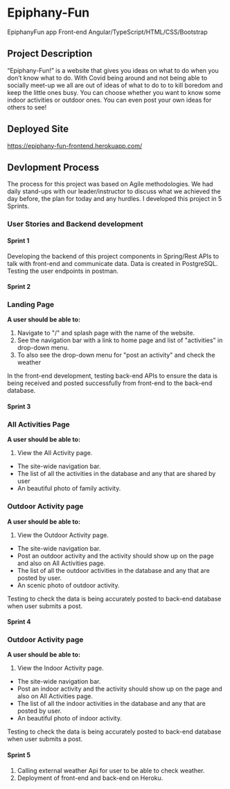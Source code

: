 # Epiphany-Fun
EpiphanyFun app Front-end Angular/TypeScript/HTML/CSS/Bootstrap

## Project Description
“Epiphany-Fun!” is a website that gives you ideas on what to do when you don’t know what to do. With Covid being around and not being able to socially meet-up we all are out of ideas of what to do to to kill boredom and keep the little ones busy. You can choose whether you want to know some indoor activities or outdoor ones. You can even post your own ideas for others to see!

## Deployed Site
https://epiphany-fun-frontend.herokuapp.com/

## Devlopment Process
The process for this project was based on Agile methodologies. We had daily stand-ups with our leader/instructor to discuss what we achieved the day before, the plan for today and any hurdles. I developed this project in 5 Sprints.

### User Stories and Backend development


#### Sprint 1
Developing the backend of this project components in Spring/Rest APIs to talk with front-end and communicate data. Data is created in PostgreSQL. Testing the user endpoints in postman. 


#### Sprint 2 

### Landing Page

**A user should be able to:**

1. Navigate to "/" and splash page with the name of the website.
2. See the navigation bar with a link to home page and list of "activities" in drop-down menu.
3. To also see the drop-down menu for "post an activity" and check the weather

In the front-end development, testing back-end APIs to ensure the data is being received and posted successfully from front-end to the back-end database.

#### Sprint 3

### All Activities Page

**A user should be able to:**

1. View the All Activity page.
  * The site-wide navigation bar.
  * The list of all the activities in the database and any that are shared by user
  * An beautiful photo of family activity.

### Outdoor Activity page

**A user should be able to:**

1. View the Outdoor Activity page.
  * The site-wide navigation bar.
  * Post an outdoor activity and the activity should show up on the page and also on All Activities page.
  * The list of all the outdoor activities in the database and any that are posted by user.
  * An scenic photo of outdoor activity.

Testing to check the data is being accurately posted to back-end database when user submits a post.
 

#### Sprint 4


### Outdoor Activity page

**A user should be able to:**

1. View the Indoor Activity page.
  * The site-wide navigation bar.
  * Post an indoor activity and the activity should show up on the page and also on All Activities page.
  * The list of all the indoor activities in the database and any that are posted by user.
  * An beautiful photo of indoor activity.

Testing to check the data is being accurately posted to back-end database when user submits a post.

#### Sprint 5

1. Calling external weather Api for user to be able to check weather.
2. Deployment of front-end and back-end on Heroku.




